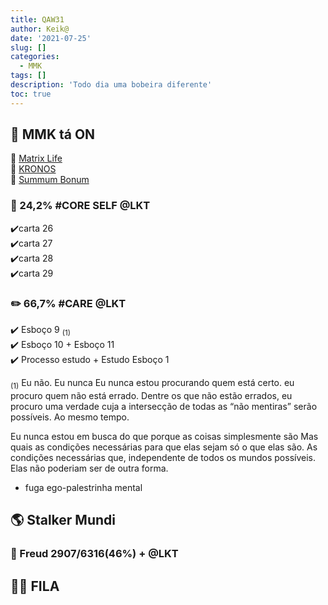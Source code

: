 ```yaml
---
title: QAW31
author: Keik@
date: '2021-07-25'
slug: []
categories:
  - MMK
tags: []
description: 'Todo dia uma bobeira diferente'
toc: true
---
```


## :mushroom: MMK tá ON

:lock_with_ink_pen: [Matrix Life](https://docs.google.com/spreadsheets/d/1bASEqX7P2YAIu0SssWrSA3aGdVBM2VflV58jiNoP33A/edit#gid=1277891325)  
:lock_with_ink_pen: [KRONOS](https://docs.google.com/spreadsheets/d/1aON38-uWTwZBaohzeqgDLBe-3g4XqtLz9XGGrLbWbFI/edit#gid=972132928)  
:lock_with_ink_pen: [Summum Bonum](https://docs.google.com/spreadsheets/d/1OwnxmIhZMT0-38zCM2WHZXke5LyMW8QsTVlBIxoCgM0/edit#gid=2058822084)

### :love_letter: 24,2% #CORE SELF @LKT	

:heavy_check_mark:carta 26  
:heavy_check_mark:carta 27  
:heavy_check_mark:carta 28  
:heavy_check_mark:carta 29  


### :pencil2: 66,7% #CARE @LKT	

:heavy_check_mark: Esboço 9  <sub>(1)</sub>  
:heavy_check_mark: Esboço 10 + Esboço 11   
:heavy_check_mark: Processo estudo + Estudo Esboço 1  

<sub>(1)</sub>
Eu não. Eu nunca 
Eu nunca estou procurando quem está certo. eu procuro quem não está errado. Dentre os que não estão errados, eu procuro uma verdade cuja a intersecção de todas as “não mentiras” serão possíveis. Ao mesmo tempo. 

Eu nunca estou em busca do que porque as coisas simplesmente são  Mas quais as condições necessárias para que elas sejam só o que elas são. 
As condições necessárias que, independente de todos os mundos possíveis. Elas não poderiam ser de outra forma.  
 - fuga ego-palestrinha mental  

  
    
## :earth_americas: Stalker Mundi


### :closed_book: Freud  2907/6316(46%) + @LKT	


## :running::running: FILA 





